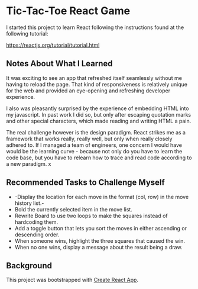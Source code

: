 # Tic-Tac-Toe React Game

I started this project to learn React following the instructions found at the following tutorial:

https://reactjs.org/tutorial/tutorial.html

## Notes About What I Learned

It was exciting to see an app that refreshed itself seamlessly without me having to reload the page. That kind of responsiveness is relatively unique for the web and provided an eye-opening and refreshing developer experience. 

I also was pleasantly surprised by the experience of embedding HTML into my javascript. In past work I did so, but only after escaping quotation marks and other special characters, which made reading and writing HTML a pain. 

The real challenge however is the design paradigm. React strikes me as a framework that works really, really well, but only when really closely adhered to. If I managed a team of engineers, one concern I would have would be the learning curve - because not only do you have to learn the code base, but you have to relearn how to trace and read code according to a new paradigm. 
x
## Recommended Tasks to Challenge Myself

* -Display the location for each move in the format (col, row) in the move history list.-
* Bold the currently selected item in the move list.
* Rewrite Board to use two loops to make the squares instead of hardcoding them.
* Add a toggle button that lets you sort the moves in either ascending or descending order.
* When someone wins, highlight the three squares that caused the win.
* When no one wins, display a message about the result being a draw.


## Background

This project was bootstrapped with [Create React App](https://github.com/facebookincubator/create-react-app).


